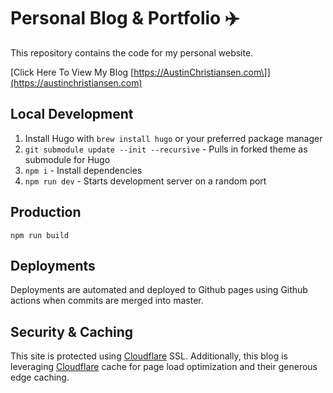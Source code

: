 # Personal Blog & Portfolio ✈️


This repository contains the code for my personal website.

[Click Here To View My Blog \[https://AustinChristiansen.com\]](https://austinchristiansen.com)

## Local Development
1. Install Hugo with `brew install hugo` or your preferred package manager
2. `git submodule update --init --recursive` - Pulls in forked theme as submodule for Hugo
3. `npm i` - Install dependencies
4. `npm run dev` - Starts development server on a random port

## Production
`npm run build`

## Deployments
Deployments are automated and deployed to Github pages using Github actions when commits are merged into master.

## Security & Caching
This site is protected using [Cloudflare](https://cloudflare.com) SSL. Additionally, this blog is leveraging [Cloudflare](https://cloudflare.com) cache for page load optimization and their generous edge caching. 